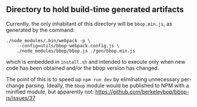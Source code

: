 ## Directory to hold build-time generated artifacts

Currently, the only inhabitant of this directory will be `bbop.min.js`, as generated by the command:

```
./node_modules/.bin/webpack -p \
	--config=utils/bbop-webpack.config.js \
	./node_modules/bbop/bbop.js ./gen/bbop.min.js
```

which is embedded in `install.sh` and intended to execute only when new code has been obtained and/or the bbop version has changed.

The point of this is to speed up `npm run dev` by eliminating unnecessary per-change parsing. Ideally, the `bbop` module would be published to NPM with a minified module, but apparently not: https://github.com/berkeleybop/bbop-js/issues/37

